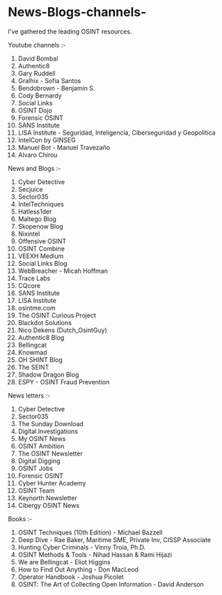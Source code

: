 # News-Blogs-channels-
I've gathered the leading OSINT resources.

Youtube channels :-

1. David Bombal
2. Authentic8
3. Gary Ruddell
4. Gralhix - Sofia Santos
5. Bendobrown - Benjamin S.
7. Cody Bernardy
8. Social Links
9. OSINT Dojo
10. Forensic OSINT
11. SANS Institute
12. LISA Institute - Seguridad, Inteligencia, Ciberseguridad y Geopolítica
13. IntelCon by GINSEG
14. Manuel Bot - Manuel Travezaño
15. Alvaro Chirou

News and Blogs :-

1. Cyber Detective
2. Secjuice
3. Sector035
4. IntelTechniques
5. Hatless1der
6. Maltego Blog
7. Skopenow Blog
8. Nixintel
9. Offensive OSINT
10. OSINT Combine
11. VEEXH Medium
12. Social Links Blog
13. WebBreacher - Micah Hoffman
14. Trace Labs
15. CQcore
16. SANS Institute
17. LISA Institute
18. osintme.com
19. The OSINT Curious Project
20. Blackdot Solutions
21. Nico Dekens (Dutch_OsintGuy)
22. Authentic8 Blog
23. Bellingcat
24. Knowmad
25. OH SHINT Blog
26. The SEINT
27. Shadow Dragon Blog
28. ESPY - OSINT Fraud Prevention

News letters :-

1. Cyber Detective
2. Sector035
3. The Sunday Download
4. Digital Investigations
5. My OSINT News
6. OSINT Ambition
7. The OSINT Newsletter
8. Digital Digging
9. OSINT Jobs
10. Forensic OSINT 
11. Cyber Hunter Academy
12. OSINT Team
13. Keynorth Newsletter
14. Cibergy OSINT News

Books :- 

1. OSINT Techniques (10th Edition) - Michael Bazzell
2. Deep Dive - Rae Baker, Maritime SME, Private Inv, CISSP Associate
3. Hunting Cyber Criminals - Vinny Troia, Ph.D.
4. OSINT Methods & Tools - Nihad Hassan & Rami Hijazi
5. We are Bellingcat - Eliot Higgins
6. How to Find Out Anything - Don MacLeod
7. Operator Handbook - Joshua Picolet
8. OSINT: The Art of Collecting Open Information - David Anderson
